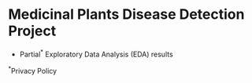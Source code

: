 # Medicinal Plants Disease Detection Project

- Partial<sup>\*</sup> Exploratory Data Analysis (EDA) results

<sup>\*</sup>Privacy Policy